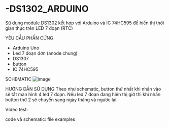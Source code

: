 # -DS1302_ARDUINO
Sử dụng module DS1302 kết hợp với Arduino và IC 74HC595 để hiển thị thời gian thực trên LED 7 đoạn (RTC)

YÊU CẦU PHẦN CỨNG 
+ Arduino Uno
+ Led 7 đoạn đơn (anode chung)
+ DS1307
+ button
+ IC 74HC595

SCHEMATIC
![image](https://github.com/user-attachments/assets/a9934acd-59aa-49c0-aca7-334560e54399)

HƯỚNG DẪN SỬ DỤNG
Theo như schematic, button thứ nhất khi nhấn vào sẽ tắt màn hình 4 led 7 đoạn. Nếu led 7 đoạn đang hiện thị giờ thì khi nhấn button thứ 2 sẽ chuyển sang ngày tháng và ngược lại.

VIdeo test:

code và schematic: file examples




